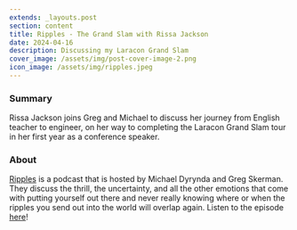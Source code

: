 ```yaml
---
extends: _layouts.post
section: content
title: Ripples - The Grand Slam with Rissa Jackson
date: 2024-04-16
description: Discussing my Laracon Grand Slam
cover_image: /assets/img/post-cover-image-2.png
icon_image: /assets/img/ripples.jpeg
---
```


<h3>Summary</h3>
Rissa Jackson joins Greg and Michael to discuss her journey from English teacher to engineer, on her way to completing the Laracon Grand Slam tour in her first year as a conference speaker.

<h3>About</h3>
<a href="https://ripples.fm/">Ripples</a> is a podcast that is hosted by Michael Dyrynda and Greg Skerman. They discuss the thrill, the uncertainty, and all the other emotions that come with putting yourself out there and never really knowing where or when the ripples you send out into the world will overlap again.
Listen to the episode <a href="https://ripples.fm/episodes/the-grand-slam-with-rissa-jackson">here</a>!
